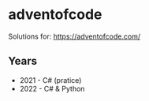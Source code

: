 # adventofcode
Solutions for: https://adventofcode.com/

## Years

* 2021 - C# (pratice)
* 2022 - C# & Python
